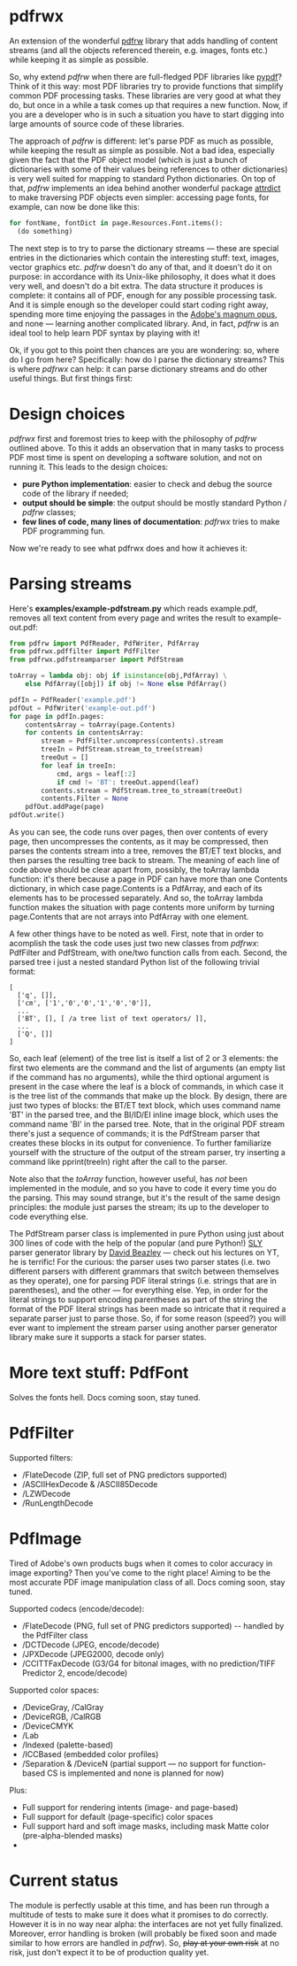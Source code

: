 # pdfrwx

An extension of the wonderful [pdfrw](https://github.com/pmaupin/pdfrw) library that adds handling of content streams (and all the objects referenced therein, e.g. images, fonts etc.) while keeping it as simple as possible.

So, why extend _pdfrw_ when there are full-fledged PDF libraries like [pypdf](https://pypi.org/project/pypdf/)? Think of it this way: most PDF libraries try to provide functions that simplify common PDF processing tasks. These libraries are very good at what they do, but once in a while a task comes up that requires a new function. Now, if you are a developer who is in such a situation you have to start digging into large amounts of source code of these libraries.

The approach of _pdfrw_ is different: let's parse PDF as much as possible, while keeping the result as simple as possible. Not a bad idea, especially given the fact that the PDF object model (which is just a bunch of dictionaries with some of their values being references to other dictionaries) is very well suited for mapping to standard Python dictionaries. On top of that, _pdfrw_ implements an idea behind another wonderful package [attrdict](https://pypi.org/project/attrdict/) to make traversing PDF objects even simpler: accessing page fonts, for example, can now be done like this:
```python
for fontName, fontDict in page.Resources.Font.items():
  (do something)
```
The next step is to try to parse the dictionary streams — these are special entries in the dictionaries which contain the interesting stuff: text, images, vector graphics etc. _pdfrw_ doesn't do any of that, and it doesn't do it on purpose: in accordance with its Unix-like philosophy, it does what it does very well, and doesn't do a bit extra. The data structure it produces is complete: it contains all of PDF, enough for any possible processing task. And it is simple enough so the developer could start coding right away, spending more time enjoying the passages in the [Adobe's magnum opus](https://opensource.adobe.com/dc-acrobat-sdk-docs/pdfstandards/pdfreference1.7old.pdf), and none — learning another complicated library. And, in fact, _pdfrw_ is an ideal tool to help learn PDF syntax by playing with it!

Ok, if you got to this point then chances are you are wondering: so, where do I go from here? Specifically: how do I parse the dictionary streams? This is where _pdfrwx_ can help: it can parse dictionary streams and do other useful things. But first things first:

# Design choices

_pdfrwx_ first and foremost tries to keep with the philosophy of _pdfrw_ outlined above. To this it adds an observation that in many tasks to process PDF most time is spent on developing a software solution, and not on running it. This leads to the design choices:

* **pure Python implementation**: easier to check and debug the source code of the library if needed;
* **output should be simple**: the output should be mostly standard Python / _pdfrw_ classes;
* **few lines of code, many lines of documentation**: _pdfrwx_ tries to make PDF programming fun.

Now we're ready to see what pdfrwx does and how it achieves it:

# Parsing streams

Here's **examples/example-pdfstream.py** which reads example.pdf, removes all text content from every page and writes the result to example-out.pdf:

```python
from pdfrw import PdfReader, PdfWriter, PdfArray
from pdfrwx.pdffilter import PdfFilter
from pdfrwx.pdfstreamparser import PdfStream

toArray = lambda obj: obj if isinstance(obj,PdfArray) \
    else PdfArray([obj]) if obj != None else PdfArray()

pdfIn = PdfReader('example.pdf')
pdfOut = PdfWriter('example-out.pdf')
for page in pdfIn.pages:
    contentsArray = toArray(page.Contents)
    for contents in contentsArray:
        stream = PdfFilter.uncompress(contents).stream
        treeIn = PdfStream.stream_to_tree(stream)
        treeOut = []
        for leaf in treeIn:
            cmd, args = leaf[:2]
            if cmd != 'BT': treeOut.append(leaf)
        contents.stream = PdfStream.tree_to_stream(treeOut)
        contents.Filter = None
    pdfOut.addPage(page)
pdfOut.write()
```

As you can see, the code runs over pages, then over contents of every page, then uncompresses the contents, as it may be compressed, then parses the contents stream into a tree, removes the BT/ET text blocks, and then parses the resulting tree back to stream. The meaning of each line of code above should be clear apart from, possibly, the toArray lambda function: it's there because a page in PDF can have more than one Contents dictionary, in which case page.Contents is a PdfArray, and each of its elements has to be processed separately. And so, the toArray lambda function makes the situation with page contents more uniform by turning page.Contents that are not arrays into PdfArray with one element.

A few other things have to be noted as well. First, note that in order to acomplish the task the code uses just two new classes from _pdfrwx_: PdfFilter and PdfStream, with one/two function calls from each. Second, the parsed tree i just a nested standard Python list of the following trivial format:
```
[
  ['q', []],
  ['cm', ['1','0','0','1','0','0']],
  ...
  ['BT', [], [ /a tree list of text operators/ ]],
  ...
  ['Q', []]
]
```
So, each leaf (element) of the tree list is itself a list of 2 or 3 elements: the first two elements are the command and the list of arguments (an empty list if the command has no arguments), while the third optional argument is present in the case where the leaf is a block of commands, in which case it is the tree list of the commands that make up the block. By design, there are just two types of blocks: the BT/ET text block, which uses command name 'BT' in the parsed tree, and the BI/ID/EI inline image block, which uses the command name 'BI' in the parsed tree. Note, that in the original PDF stream there's just a sequence of commands; it is the PdfStream parser that creates these blocks in its output for convenience. To further familiarize yourself with the structure of the output of the stream parser, try inserting a command like pprint(treeIn) right after the call to the parser.

Note also that the _toArray_ function, however useful, has _not_ been implemented in the module, and so you have to code it every time you do the parsing. This may sound strange, but it's the result of the same design principles: the module just parses the stream; its up to the developer to code everything else.

The PdfStream parser class is implemented in pure Python using just about 300 lines of code with the help of the popular (and pure Python!) [SLY](https://github.com/dabeaz/sly) parser generator library by [David Beazley](https://github.com/dabeaz/sly) — check out his lectures on YT, he is terrific! For the curious: the parser uses two parser states (i.e. two different parsers with different grammars that switch between themselves as they operate), one for parsing PDF literal strings (i.e. strings that are in parentheses), and the other — for everything else. Yep, in order for the literal strings to support encoding parentheses as part of the string the format of the PDF literal strings has been made so intricate that it required a separate parser just to parse those. So, if for some reason (speed?) you will ever want to implement the stream parser using another parser generator library make sure it supports a stack for parser states.

# More text stuff: PdfFont

Solves the fonts hell. Docs coming soon, stay tuned.

# PdfFilter

Supported filters:

* /FlateDecode (ZIP, full set of PNG predictors supported)
* /ASCIIHexDecode & /ASCII85Decode
* /LZWDecode
* /RunLengthDecode

# PdfImage

Tired of Adobe's own products bugs when it comes to color accuracy in image exporting? Then you've come to the right place! Aiming to be the most accurate PDF image manipulation class of all. Docs coming soon, stay tuned.

Supported codecs (encode/decode):

* /FlateDecode (PNG, full set of PNG predictors supported) -- handled by the PdfFilter class
* /DCTDecode (JPEG, encode/decode)
* /JPXDecode (JPEG2000, decode only)
* /CCITTFaxDecode (G3/G4 for bitonal images, with no prediction/TIFF Predictor 2, encode/decode)

Supported color spaces:

* /DeviceGray, /CalGray
* /DeviceRGB, /CalRGB
* /DeviceCMYK
* /Lab
* /Indexed (palette-based)
* /ICCBased (embedded color profiles)
* /Separation & /DeviceN (partial support — no support for function-based CS is implemented and none is planned for now)

Plus:

* Full support for rendering intents (image- and page-based)
* Full support for default (page-specific) color spaces
* Full support hard and soft image masks, including mask Matte color (pre-alpha-blended masks)
* 


# Current status

The module is perfectly usable at this time, and has been run through a multitude of tests to make sure it does what it promises to do correctly. However it is in no way near alpha: the interfaces are not yet fully finalized. Moreover, error handling is broken (will probably be fixed soon and made similar to how errors are handled in _pdfrw_). So, ~~play at your own risk~~ at no risk, just don't expect it to be of production quality yet.
